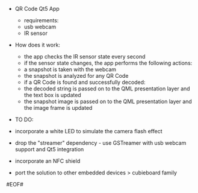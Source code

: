 - QR Code Qt5 App
	- requirements:
	- usb webcam
	- IR sensor

- How does it work:
	- the app checks the IR sensor state every second
	- if the sensor state changes, the app performs the following actions:
	- a snapshot is taken with the webcam
	- the snapshot is analyzed for any QR Code
	- if a QR Code is found and successfully decoded:
	- the decoded string is passed on to the QML presentation layer and the text box is updated
	- the snapshot image is passed on to the QML presentation layer and the image frame is updated

- TO DO:

- incorporate a white LED to simulate the camera flash effect
- drop the "streamer" dependency - use GSTreamer with usb webcam support and Qt5 integration
- incorporate an NFC shield
- port the solution to other embedded devices > cubieboard family


#EOF#
